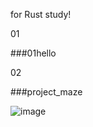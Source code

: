 for Rust study!

01

###01hello

02

###project_maze

![image](https://github.com/Luiie/rustStudy/assets/90169043/dfdf318e-9b00-47d2-885b-f0a5c3835b32)
